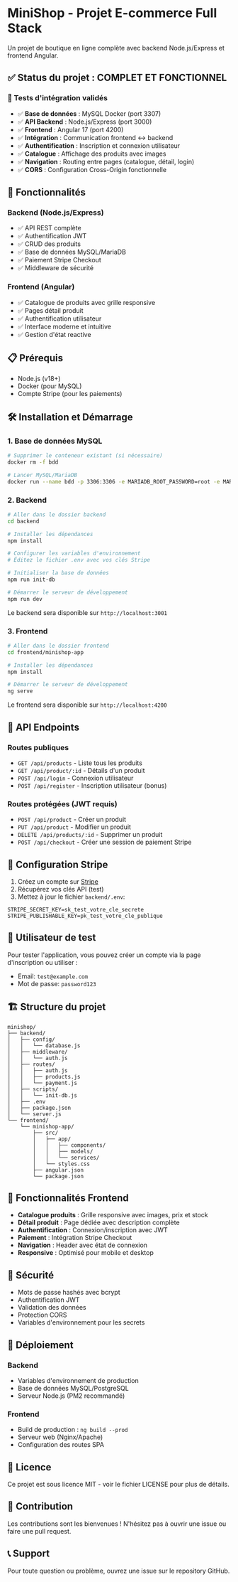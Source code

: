 # MiniShop - Projet E-commerce Full Stack

Un projet de boutique en ligne complète avec backend Node.js/Express et frontend Angular.

## ✅ Status du projet : COMPLET ET FONCTIONNEL

### 🎯 Tests d'intégration validés
- ✅ **Base de données** : MySQL Docker (port 3307)
- ✅ **API Backend** : Node.js/Express (port 3000)
- ✅ **Frontend** : Angular 17 (port 4200)
- ✅ **Intégration** : Communication frontend ↔ backend
- ✅ **Authentification** : Inscription et connexion utilisateur
- ✅ **Catalogue** : Affichage des produits avec images
- ✅ **Navigation** : Routing entre pages (catalogue, détail, login)
- ✅ **CORS** : Configuration Cross-Origin fonctionnelle

## 🚀 Fonctionnalités

### Backend (Node.js/Express)
- ✅ API REST complète
- ✅ Authentification JWT
- ✅ CRUD des produits
- ✅ Base de données MySQL/MariaDB
- ✅ Paiement Stripe Checkout
- ✅ Middleware de sécurité

### Frontend (Angular)
- ✅ Catalogue de produits avec grille responsive
- ✅ Pages détail produit
- ✅ Authentification utilisateur
- ✅ Interface moderne et intuitive
- ✅ Gestion d'état reactive

## 📋 Prérequis

- Node.js (v18+)
- Docker (pour MySQL)
- Compte Stripe (pour les paiements)

## 🛠️ Installation et Démarrage

### 1. Base de données MySQL

```bash
# Supprimer le conteneur existant (si nécessaire)
docker rm -f bdd

# Lancer MySQL/MariaDB
docker run --name bdd -p 3306:3306 -e MARIADB_ROOT_PASSWORD=root -e MARIADB_DATABASE=mini_shop mariadb
```

### 2. Backend

```bash
# Aller dans le dossier backend
cd backend

# Installer les dépendances
npm install

# Configurer les variables d'environnement
# Éditez le fichier .env avec vos clés Stripe

# Initialiser la base de données
npm run init-db

# Démarrer le serveur de développement
npm run dev
```

Le backend sera disponible sur `http://localhost:3001`

### 3. Frontend

```bash
# Aller dans le dossier frontend
cd frontend/minishop-app

# Installer les dépendances
npm install

# Démarrer le serveur de développement
ng serve
```

Le frontend sera disponible sur `http://localhost:4200`

## 📡 API Endpoints

### Routes publiques
- `GET /api/products` - Liste tous les produits
- `GET /api/product/:id` - Détails d'un produit
- `POST /api/login` - Connexion utilisateur
- `POST /api/register` - Inscription utilisateur (bonus)

### Routes protégées (JWT requis)
- `POST /api/product` - Créer un produit
- `PUT /api/product` - Modifier un produit
- `DELETE /api/products/:id` - Supprimer un produit
- `POST /api/checkout` - Créer une session de paiement Stripe

## 🔧 Configuration Stripe

1. Créez un compte sur [Stripe](https://stripe.com)
2. Récupérez vos clés API (test)
3. Mettez à jour le fichier `backend/.env`:

```env
STRIPE_SECRET_KEY=sk_test_votre_cle_secrete
STRIPE_PUBLISHABLE_KEY=pk_test_votre_cle_publique
```

## 👤 Utilisateur de test

Pour tester l'application, vous pouvez créer un compte via la page d'inscription ou utiliser :
- Email: `test@example.com`
- Mot de passe: `password123`

## 🏗️ Structure du projet

```
minishop/
├── backend/
│   ├── config/
│   │   └── database.js
│   ├── middleware/
│   │   └── auth.js
│   ├── routes/
│   │   ├── auth.js
│   │   ├── products.js
│   │   └── payment.js
│   ├── scripts/
│   │   └── init-db.js
│   ├── .env
│   ├── package.json
│   └── server.js
└── frontend/
    └── minishop-app/
        ├── src/
        │   ├── app/
        │   │   ├── components/
        │   │   ├── models/
        │   │   └── services/
        │   └── styles.css
        ├── angular.json
        └── package.json
```

## 🎨 Fonctionnalités Frontend

- **Catalogue produits** : Grille responsive avec images, prix et stock
- **Détail produit** : Page dédiée avec description complète
- **Authentification** : Connexion/inscription avec JWT
- **Paiement** : Intégration Stripe Checkout
- **Navigation** : Header avec état de connexion
- **Responsive** : Optimisé pour mobile et desktop

## 🔐 Sécurité

- Mots de passe hashés avec bcrypt
- Authentification JWT
- Validation des données
- Protection CORS
- Variables d'environnement pour les secrets

## 🚀 Déploiement

### Backend
- Variables d'environnement de production
- Base de données MySQL/PostgreSQL
- Serveur Node.js (PM2 recommandé)

### Frontend
- Build de production : `ng build --prod`
- Serveur web (Nginx/Apache)
- Configuration des routes SPA

## 📝 Licence

Ce projet est sous licence MIT - voir le fichier LICENSE pour plus de détails.

## 🤝 Contribution

Les contributions sont les bienvenues ! N'hésitez pas à ouvrir une issue ou faire une pull request.

## 📞 Support

Pour toute question ou problème, ouvrez une issue sur le repository GitHub.
